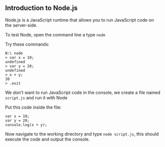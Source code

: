 ## Introduction to Node.js

Node.js is a JavaScript runtime that allows you to run JavaScript code on the server-side.

To test Node, open the command line a type `node`

Try these commands:

```
N:\ node
> var x = 10;
undefined
> var y = 20;
undefined
> x + y;
30
> .exit
```

We don't want to run JavaScript code in the console, we create a file named `script.js` and run it with Node

Put this code inside the file:

```
var x = 10;
var y = 20;
console.log(x + y);
```

Now navigate to the working directory and type `node script.js`, this should execute the code and output the console.
